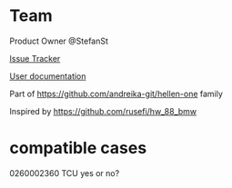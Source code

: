 # Team

Product Owner @StefanSt

[Issue Tracker](https://github.com/rusefi/hellen88bmw-issues)

[User documentation](https://rusefi.com/s/hellen88bmw)

Part of https://github.com/andreika-git/hellen-one family

Inspired by https://github.com/rusefi/hw_88_bmw


# compatible cases

0260002360 TCU yes or no?
